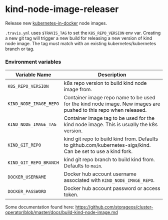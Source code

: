 # kind-node-image-releaser

Release new [kubernetes-in-docker](https://github.com/kubernetes-sigs/kind) node
images.

`.travis.yml` uses `$TRAVIS_TAG` to set the `K8S_REPO_VERSION` env var. Creating
a new git tag will trigger a new build for releasing a new version of kind node
image. The tag must match with an existing kubernetes/kubernetes branch or tag.

### Environment variables

| Variable Name | Description |
| ------------- | ----------- |
| `K8S_REPO_VERSION` | k8s repo version to build kind node image from. |
| `KIND_NODE_IMAGE_REPO` | Container image repo name to be used for the kind node image. New images are pushed to this repo when released. |
| `KIND_NODE_IMAGE_TAG` | Container image tag to be used for the kind node image. This is usually the k8s version. |
| `KIND_GIT_REPO` | kind git repo to build kind from. Defaults to github.com/kubernetes-sigs/kind. Can be set to use a kind fork. |
| `KIND_GIT_REPO_BRANCH` | kind git repo branch to build kind from. Defaults to `main`. |
| `DOCKER_USERNAME` | Docker hub account username associated with `KIND_NODE_IMAGE_REPO`. |
| `DOCKER_PASSWORD` | Docker hub account password or access token. |

Some documentation found here: https://github.com/storageos/cluster-operator/blob/master/docs/build-kind-node-image.md